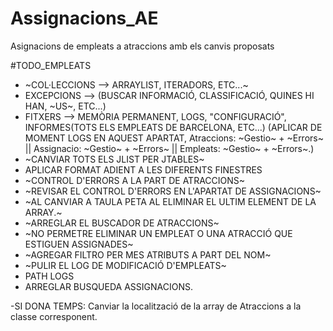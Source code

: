 # Assignacions_AE
Asignacions de empleats a atraccions amb els canvis proposats


#TODO_EMPLEATS
- ~COL·LECCIONS --> ARRAYLIST, ITERADORS, ETC...~
- EXCEPCIONS --> (BUSCAR INFORMACIÓ, CLASSIFICACIÓ, QUINES HI HAN, ~US~, ETC...)
- FITXERS --> MEMÒRIA PERMANENT, LOGS, "CONFIGURACIÓ", INFORMES(TOTS ELS EMPLEATS DE BARCELONA, ETC...) (APLICAR DE MOMENT LOGS EN AQUEST APARTAT,  Atraccions: ~Gestio~ + ~Errors~ || Assignacio: ~Gestio~ + ~Errors~ || Empleats: ~Gestio~ + ~Errors~.)
- ~CANVIAR TOTS ELS JLIST PER JTABLES~
- APLICAR FORMAT ADIENT A LES DIFERENTS FINESTRES
- ~CONTROL D'ERRORS A LA PART DE ATRACCIONS~
- ~REVISAR EL CONTROL D'ERRORS EN L'APARTAT DE ASSIGNACIONS~
- ~AL CANVIAR A TAULA PETA AL ELIMINAR EL ULTIM ELEMENT DE LA ARRAY.~
- ~ARREGLAR EL BUSCADOR DE ATRACCIONS~
- ~NO PERMETRE ELIMINAR UN EMPLEAT O UNA ATRACCIÓ QUE ESTIGUEN ASSIGNADES~
- ~AGREGAR FILTRO PER MES ATRIBUTS A PART DEL NOM~
- ~PULIR EL LOG DE MODIFICACIÓ D'EMPLEATS~
- PATH LOGS
- ARREGLAR BUSQUEDA ASSIGNACIONS.



-SI DONA TEMPS: Canviar la localització de la array de Atraccions a la classe corresponent.